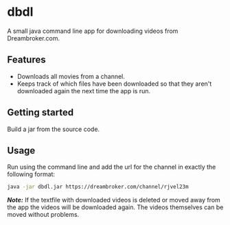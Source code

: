 # dbdl

A small java command line app for downloading videos from Dreambroker.com.

## Features

- Downloads all movies from a channel.
- Keeps track of which files have been downloaded so that they aren't downloaded again the next time the app is run.

## Getting started

Build a jar from the source code.

## Usage

Run using the command line and add the url for the channel in exactly the following format: 

```bash
java -jar dbdl.jar https://dreambroker.com/channel/rjvel23m
```

***Note:*** If the textfile with downloaded videos is deleted or moved away from the app the videos will be downloaded again. The videos themselves can be moved without problems.

